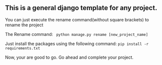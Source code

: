 ## This is a general django template for any project. 

You can just execute the rename command(without square brackets) to rename the project

The Rename command:
``` python manage.py rename [new_project_name]```

Just install the packages using the following command:
``` pip install -r requirements.txt ```

Now, your are good to go. Go ahead and complete your project.